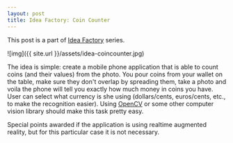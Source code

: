 ```yaml
---
layout: post
title: Idea Factory: Coin Counter
---
```


This post is a part of [Idea Factory](/idea-factory/) series.

![img]({{ site.url }}/assets/idea-coincounter.jpg)

The idea is simple: create a mobile phone application that is able to count coins (and their values) from the photo.
You pour coins from your wallet on the table, make sure they don't overlap by spreading them, take a photo and voila
the phone will tell you exactly how much money in coins you have. User can select what currency is she using
(dollars/cents, euros/cents, etc., to make the recognition easier). Using [OpenCV](http://opencv.org/) or some
other computer vision library should make this task pretty easy.

Special points awarded if the application is using realtime augmented reality, but for this particular case it is not necessary.
